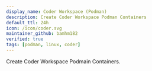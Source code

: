 ```yaml
---
display_name: Coder Workspace (Podman)
description: Create Coder Workspace Podman Containers
default_ttl: 24h
icon: /icon/coder.svg
maintainer_github: bamhm182
verified: true
tags: [podman, linux, coder]
---
```


Create Coder Workspace Podmain Containers.
